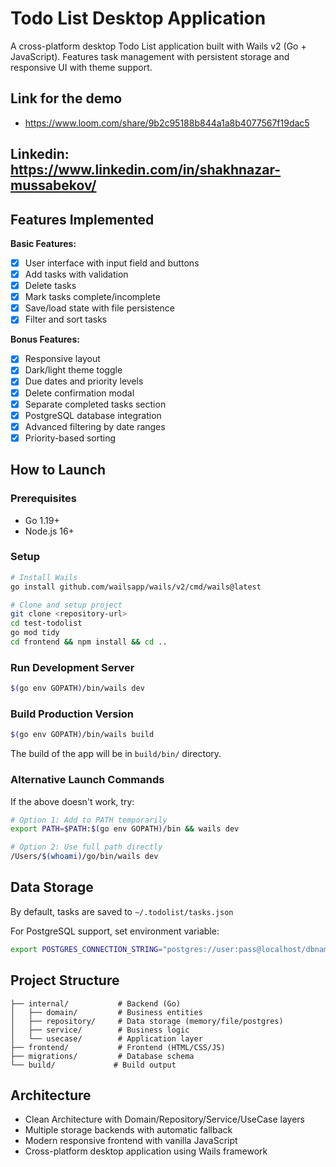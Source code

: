 # Todo List Desktop Application

A cross-platform desktop Todo List application built with Wails v2 (Go + JavaScript). Features task management with persistent storage and responsive UI with theme support.

## Link for the demo
- https://www.loom.com/share/9b2c95188b844a1a8b4077567f19dac5

## Linkedin: https://www.linkedin.com/in/shakhnazar-mussabekov/

## Features Implemented

**Basic Features:**
- [x] User interface with input field and buttons
- [x] Add tasks with validation
- [x] Delete tasks
- [x] Mark tasks complete/incomplete
- [x] Save/load state with file persistence
- [x] Filter and sort tasks

**Bonus Features:**
- [x] Responsive layout
- [x] Dark/light theme toggle
- [x] Due dates and priority levels
- [x] Delete confirmation modal
- [x] Separate completed tasks section
- [x] PostgreSQL database integration
- [x] Advanced filtering by date ranges
- [x] Priority-based sorting

## How to Launch

### Prerequisites
- Go 1.19+
- Node.js 16+

### Setup
```bash
# Install Wails
go install github.com/wailsapp/wails/v2/cmd/wails@latest

# Clone and setup project
git clone <repository-url>
cd test-todolist
go mod tidy
cd frontend && npm install && cd ..
```

### Run Development Server
```bash
$(go env GOPATH)/bin/wails dev
```

### Build Production Version
```bash
$(go env GOPATH)/bin/wails build
```

The build of the app will be in `build/bin/` directory.

### Alternative Launch Commands
If the above doesn't work, try:
```bash
# Option 1: Add to PATH temporarily
export PATH=$PATH:$(go env GOPATH)/bin && wails dev

# Option 2: Use full path directly
/Users/$(whoami)/go/bin/wails dev
```

## Data Storage

By default, tasks are saved to `~/.todolist/tasks.json`

For PostgreSQL support, set environment variable:
```bash
export POSTGRES_CONNECTION_STRING="postgres://user:pass@localhost/dbname?sslmode=disable"
```

## Project Structure
```
├── internal/           # Backend (Go)
│   ├── domain/         # Business entities
│   ├── repository/     # Data storage (memory/file/postgres)
│   ├── service/        # Business logic
│   └── usecase/        # Application layer
├── frontend/           # Frontend (HTML/CSS/JS)
├── migrations/         # Database schema
└── build/             # Build output
```

## Architecture
- Clean Architecture with Domain/Repository/Service/UseCase layers
- Multiple storage backends with automatic fallback
- Modern responsive frontend with vanilla JavaScript
- Cross-platform desktop application using Wails framework
